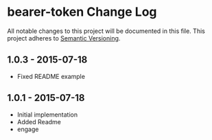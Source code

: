 # bearer-token Change Log
All notable changes to this project will be documented in this file.
This project adheres to [Semantic Versioning](http://semver.org/).

## 1.0.3 - 2015-07-18
* Fixed README example

## 1.0.1 - 2015-07-18
* Initial implementation
* Added Readme
* engage

